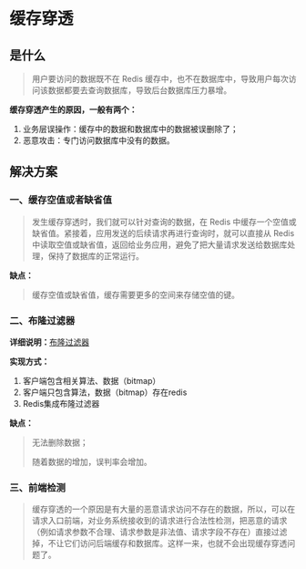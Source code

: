 # 缓存穿透

## 是什么

> 用户要访问的数据既不在 Redis 缓存中，也不在数据库中，导致用户每次访问该数据都要去查询数据库，导致后台数据库压力暴增。

**缓存穿透产生的原因，一般有两个：**

1. 业务层误操作：缓存中的数据和数据库中的数据被误删除了；
2. 恶意攻击：专门访问数据库中没有的数据。

## 解决方案

### 一、缓存空值或者缺省值

> 发生缓存穿透时，我们就可以针对查询的数据，在 Redis 中缓存一个空值或缺省值。紧接着，应用发送的后续请求再进行查询时，就可以直接从 Redis 中读取空值或缺省值，返回给业务应用，避免了把大量请求发送给数据库处理，保持了数据库的正常运行。

**缺点：**

> 缓存空值或缺省值，缓存需要更多的空间来存储空值的键。

### 二、布隆过滤器

**详细说明：**[布隆过滤器](./布隆过滤器.md)

**实现方式：**

1. 客户端包含相关算法、数据（bitmap）
2. 客户端只包含算法，数据（bitmap）存在redis
3. Redis集成布隆过滤器

**缺点：**

> 无法删除数据；
>
> 随着数据的增加，误判率会增加。

### 三、前端检测

> 缓存穿透的一个原因是有大量的恶意请求访问不存在的数据，所以，可以在请求入口前端，对业务系统接收到的请求进行合法性检测，把恶意的请求（例如请求参数不合理、请求参数是非法值、请求字段不存在）直接过滤掉，不让它们访问后端缓存和数据库。这样一来，也就不会出现缓存穿透问题了。
